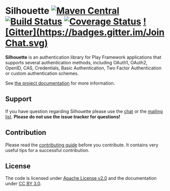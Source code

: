 Silhouette [![Maven Central](https://maven-badges.herokuapp.com/maven-central/com.mohiva/play-silhouette_2.11/badge.svg)](https://maven-badges.herokuapp.com/maven-central/com.mohiva/play-silhouette_2.11) [![Build Status](https://travis-ci.org/mohiva/play-silhouette.png)](https://travis-ci.org/mohiva/play-silhouette) [![Coverage Status](https://coveralls.io/repos/mohiva/play-silhouette/badge.svg?branch=master&service=github)](https://coveralls.io/github/mohiva/play-silhouette?branch=master) [![Gitter](https://badges.gitter.im/Join Chat.svg)](https://gitter.im/mohiva/play-silhouette?utm_source=badge&utm_medium=badge&utm_campaign=pr-badge&utm_content=badge)
==========

**Silhouette** is an authentication library for Play Framework applications that supports several authentication methods, including OAuth1, OAuth2, OpenID, CAS, Credentials, Basic Authentication, Two Factor Authentication or custom authentication schemes.

See [the project documentation] for more information.

## Support

If you have question regarding Silhouette please use the [chat] or the [mailing list]. **Please do not use the issue tracker for questions!**

## Contribution

Please read the [contributing guide] before you contribute. It contains very useful tips for a successful contribution.

## License

The code is licensed under [Apache License v2.0] and the documentation under [CC BY 3.0].

[the project documentation]: http://silhouette.mohiva.com/docs
[chat]: https://gitter.im/mohiva/play-silhouette
[mailing list]: https://groups.google.com/forum/#!forum/play-silhouette
[contributing guide]: CONTRIBUTING.md
[Apache License v2.0]: http://www.apache.org/licenses/LICENSE-2.0
[CC BY 3.0]: http://creativecommons.org/licenses/by/3.0/
[New MTB for spring]: http://blog.mohiva.com/2016/01/new-mtb-for-spring-campaign.html
